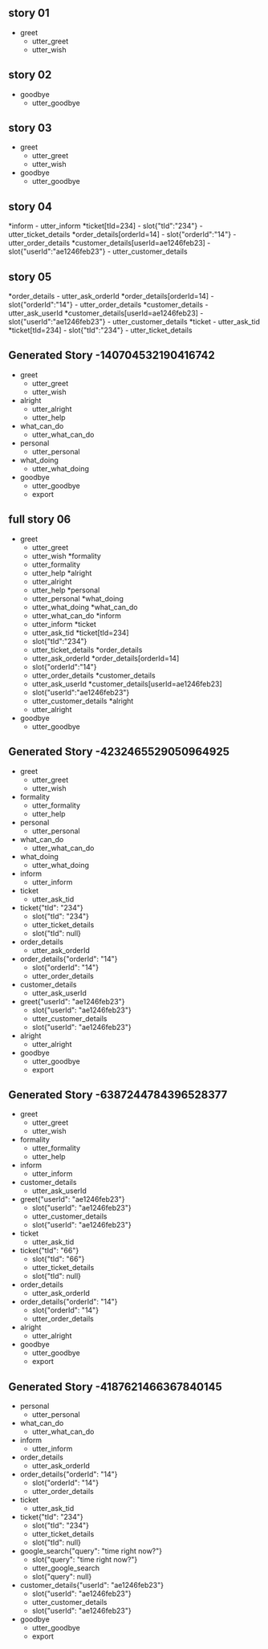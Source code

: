 ## story 01
* greet
    - utter_greet
    - utter_wish

## story 02
* goodbye
    - utter_goodbye
    
## story 03
* greet
    - utter_greet
    - utter_wish
* goodbye
    - utter_goodbye
    
## story 04
*inform
    - utter_inform
*ticket[tId=234]
    - slot{"tId":"234"}
    - utter_ticket_details
*order_details[orderId=14]
    - slot{"orderId":"14"}
    - utter_order_details
*customer_details[userId=ae1246feb23]
    - slot{"userId":"ae1246feb23"}
    - utter_customer_details
    
## story 05    
*order_details
    -  utter_ask_orderId
*order_details[orderId=14]
    - slot{"orderId":"14"}
    - utter_order_details
*customer_details
    - utter_ask_userId
*customer_details[userId=ae1246feb23]
    - slot{"userId":"ae1246feb23"}
    - utter_customer_details
*ticket
    - utter_ask_tid
*ticket[tId=234]
    - slot{"tId":"234"}
    - utter_ticket_details

## Generated Story -140704532190416742
* greet
    - utter_greet
    - utter_wish
* alright
    - utter_alright
    - utter_help
* what_can_do
    - utter_what_can_do
* personal
    - utter_personal
* what_doing
    - utter_what_doing
* goodbye
    - utter_goodbye
    - export    

## full story 06
* greet
    - utter_greet
    - utter_wish
*formality
    - utter_formality
    - utter_help
*alright
    - utter_alright
    - utter_help
*personal
    - utter_personal
*what_doing
    - utter_what_doing
*what_can_do
    - utter_what_can_do
*inform
    - utter_inform
*ticket
    - utter_ask_tid
*ticket[tId=234]
    - slot{"tId":"234"}
    - utter_ticket_details
*order_details
    -  utter_ask_orderId
*order_details[orderId=14]
    - slot{"orderId":"14"}
    - utter_order_details
*customer_details
    - utter_ask_userId
*customer_details[userId=ae1246feb23]
    - slot{"userId":"ae1246feb23"}
    - utter_customer_details
*alright
    - utter_alright
* goodbye
    - utter_goodbye
    
## Generated Story -4232465529050964925
* greet
    - utter_greet
    - utter_wish
* formality
    - utter_formality
    - utter_help
* personal
    - utter_personal
* what_can_do
    - utter_what_can_do
* what_doing
    - utter_what_doing
* inform
    - utter_inform
* ticket
    - utter_ask_tid
* ticket{"tId": "234"}
    - slot{"tId": "234"}
    - utter_ticket_details
    - slot{"tId": null}
* order_details
    - utter_ask_orderId
* order_details{"orderId": "14"}
    - slot{"orderId": "14"}
    - utter_order_details
* customer_details
    - utter_ask_userId
* greet{"userId": "ae1246feb23"}
    - slot{"userId": "ae1246feb23"}
    - utter_customer_details
    - slot{"userId": "ae1246feb23"}
* alright
    - utter_alright
* goodbye
    - utter_goodbye
    - export


## Generated Story -6387244784396528377
* greet
    - utter_greet
    - utter_wish
* formality
    - utter_formality
    - utter_help
* inform
    - utter_inform
* customer_details
    - utter_ask_userId
* greet{"userId": "ae1246feb23"}
    - slot{"userId": "ae1246feb23"}
    - utter_customer_details
    - slot{"userId": "ae1246feb23"}
* ticket
    - utter_ask_tid
* ticket{"tId": "66"}
    - slot{"tId": "66"}
    - utter_ticket_details
    - slot{"tId": null}
* order_details
    - utter_ask_orderId
* order_details{"orderId": "14"}
    - slot{"orderId": "14"}
    - utter_order_details
* alright
    - utter_alright
* goodbye
    - utter_goodbye
    - export

## Generated Story -4187621466367840145
* personal
    - utter_personal
* what_can_do
    - utter_what_can_do
* inform
    - utter_inform
* order_details
    - utter_ask_orderId
* order_details{"orderId": "14"}
    - slot{"orderId": "14"}
    - utter_order_details
* ticket
    - utter_ask_tid
* ticket{"tId": "234"}
    - slot{"tId": "234"}
    - utter_ticket_details
    - slot{"tId": null}
* google_search{"query": "time right now?"}
    - slot{"query": "time right now?"}
    - utter_google_search
    - slot{"query": null}
* customer_details{"userId": "ae1246feb23"}
    - slot{"userId": "ae1246feb23"}
    - utter_customer_details
    - slot{"userId": "ae1246feb23"}
* goodbye
    - utter_goodbye
    - export
